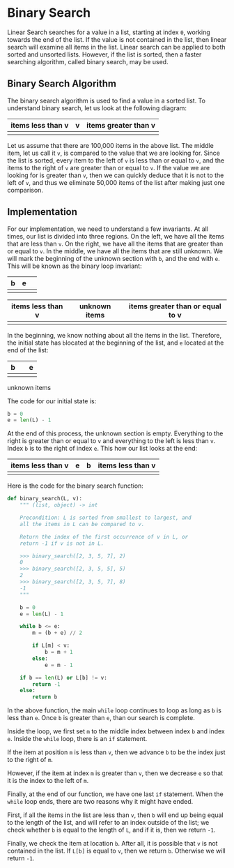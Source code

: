 # Binary Search

Linear Search searches for a value in a list, starting at index `0`, working towards the end of the
list. If the value is not contained in the list, then linear search will examine all items in the
list. Linear search can be applied to both sorted and unsorted lists. However, if the list is
sorted, then a faster searching algorithm, called binary search, may be used.

## Binary Search Algorithm

The binary search algorithm is used to find a value in a sorted list. To understand binary search,
let us look at the following diagram:

| items less than v | v   | items greater than v |
| ----------------- | --- | -------------------- |
|                   |     |                      |

Let us assume that there are 100,000 items in the above list. The middle item, let us call it `v`,
is compared to the value that we are looking for. Since the list is sorted, every item to the left
of `v` is less than or equal to `v`, and the items to the right of `v` are greater than or equal to
`v`. If the value we are looking for is greater than `v`, then we can quickly deduce that it is not
to the left of `v`, and thus we eliminate 50,000 items of the list after making just one comparison.

## Implementation

For our implementation, we need to understand a few invariants. At all times, our list is divided
into three regions. On the left, we have all the items that are less than `v`. On the right, we have
all the items that are greater than or equal to `v`. In the middle, we have all the items that are
still unknown. We will mark the beginning of the unknown section with `b`, and the end with `e`.
This will be known as the binary loop invariant:

| b   | e   |     |
| --- | --- | --- |
|     |     |     |

| items less than v | unknown items | items greater than or equal to v |
| ----------------- | ------------- | -------------------------------- |
|                   |               |                                  |

In the beginning, we know nothing about all the items in the list. Therefore, the initial state has
`b`located at the beginning of the list, and `e` located at the end of the list:

| b   |     | e   |
| --- | --- | --- |
|     |     |     |

unknown items

The code for our initial state is:

```python
b = 0
e = len(L) - 1
```

At the end of this process, the unknown section is empty. Everything to the right is greater than or
equal to `v` and everything to the left is less than `v`. Index `b` is to the right of index `e`.
This how our list looks at the end:

| items less than v | e   | b   | items less than v |
| ----------------- | --- | --- | ----------------- |
|                   |     |     |                   |

Here is the code for the binary search function:

```python
def binary_search(L, v):
    """ (list, object) -> int

    Precondition: L is sorted from smallest to largest, and
    all the items in L can be compared to v.

    Return the index of the first occurrence of v in L, or
    return -1 if v is not in L.

    >>> binary_search([2, 3, 5, 7], 2)
    0
    >>> binary_search([2, 3, 5, 5], 5)
    2
    >>> binary_search([2, 3, 5, 7], 8)
    -1
    """

    b = 0
    e = len(L) - 1

    while b <= e:
        m = (b + e) // 2

        if L[m] < v:
            b = m + 1
        else:
            e = m - 1

    if b == len(L) or L[b] != v:
        return -1
    else:
        return b
```

In the above function, the main `while` loop continues to loop as long as `b` is less than `e`. Once
`b` is greater than `e`, than our search is complete.

Inside the loop, we first set `m` to the middle index between index `b` and index `e`. Inside the
`while` loop, there is an `if` statement.

If the item at position `m` is less than `v`, then we advance `b` to be the index just to the right
of `m`.

However, if the item at index `m` is greater than `v`, then we decrease `e` so that it is the index
to the left of `m`.

Finally, at the end of our function, we have one last `if` statement. When the `while` loop ends,
there are two reasons why it might have ended.

First, if all the items in the list are less than `v`, then `b` will end up being equal to the
length of the list, and will refer to an index outside of the list; we check whether `b` is equal to
the length of `L`, and if it is, then we return `-1`.

Finally, we check the item at location `b`. After all, it is possible that `v` is not contained in
the list. If `L[b]` is equal to `v`, then we return `b`. Otherwise we will return `-1`.
